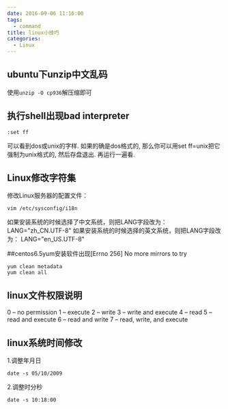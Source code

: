 ```yaml
---
date: 2016-09-06 11:16:00
tags:
  - command
title: linux小技巧
categories:
  - Linux
---
```


## ubuntu下unzip中文乱码
使用`unzip -O cp936`解压缩即可
## 执行shell出现bad interpreter 

    :set ff
可以看到dos或unix的字样. 如果的确是dos格式的, 那么你可以用set ff=unix把它强制为unix格式的, 然后存盘退出. 再运行一遍看.
## Linux修改字符集
修改Linux服务器的配置文件：

    vim /etc/sysconfig/i18n
如果安装系统的时候选择了中文系统，则把LANG字段改为：
LANG="zh_CN.UTF-8"
如果安装系统的时候选择的英文系统，则把LANG字段改为：
LANG="en_US.UTF-8"

##centos6.5yum安装软件出现[Errno 256] No more mirrors to try

    yum clean metadata
    yum clean all

## linux文件权限说明

0 – no permission
1 – execute
2 – write
3 – write and execute
4 – read
5 – read and execute
6 – read and write
7 – read, write, and execute

## linux系统时间修改
1.调整年月日
    
    date -s 05/10/2009 
2.调整时分秒
    
    date -s 10:18:00